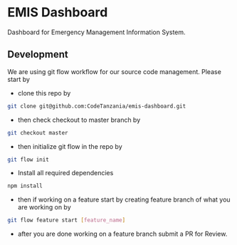 # EMIS Dashboard

Dashboard for Emergency Management Information System.

## Development

We are using git flow workflow for our source code management. Please start by

- clone this repo by

```sh
git clone git@github.com:CodeTanzania/emis-dashboard.git
```

- then check checkout to master branch by

```sh
git checkout master
```

- then initialize git flow in the repo by

```sh
git flow init
```

- Install all required dependencies

```sh
npm install
```

- then if working on a feature start by creating feature branch of what you are working on by

```sh
git flow feature start [feature_name]
```

- after you are done working on a feature branch submit a PR for Review.
